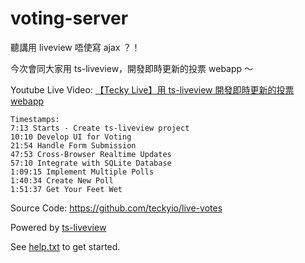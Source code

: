 # voting-server

聽講用 liveview 唔使寫 ajax ？！

今次會同大家用 ts-liveview，開發即時更新的投票 webapp ～

Youtube Live Video: [【Tecky Live】用 ts-liveview 開發即時更新的投票 webapp](https://www.youtube.com/watch?v=IYCSZoO7VkM)

```
Timestamps:
7:13 Starts - Create ts-liveview project
10:10 Develop UI for Voting
21:54 Handle Form Submission
47:53 Cross-Browser Realtime Updates
57:10 Integrate with SQLite Database
1:09:15 Implement Multiple Polls
1:40:34 Create New Poll
1:51:37 Get Your Feet Wet
```

Source Code: https://github.com/teckyio/live-votes

Powered by [ts-liveview](https://github.com/beenotung/ts-liveview/blob/v5-minimal-template/README.md)

See [help.txt](help.txt) to get started.
